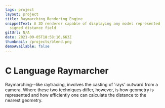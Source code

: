 ```yaml
---
tags: project
layout: project
title: Raymarching Rendering Engine
snippetText: A 3D renderer capable of displaying any model represented by a
  signed distance field
gitUrl: N/A
date: 2021-09-05T18:58:16.663Z
thumbnail: /projects/blend.png
demoAvailable: false
---
```

# C Language Raymarcher

Raymarching--like raytracing, involves the casting of 'rays' outward from a camera. Where these two techniques differ, however, is how geometry is represented and how efficiently one can calculate the distance to the nearest geometry.